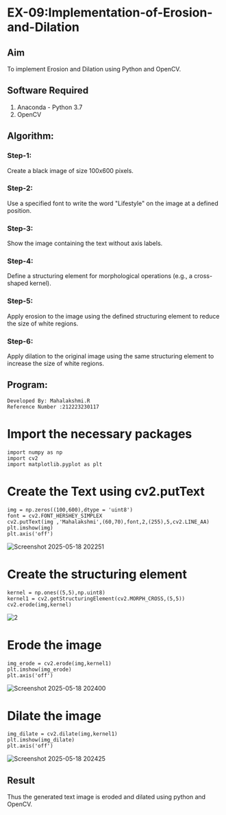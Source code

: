 # EX-09:Implementation-of-Erosion-and-Dilation
## Aim
To implement Erosion and Dilation using Python and OpenCV.
## Software Required
1. Anaconda - Python 3.7
2. OpenCV
## Algorithm:
### Step-1:

Create a black image of size 100x600 pixels.
### Step-2:

Use a specified font to write the word "Lifestyle" on the image at a defined position.
### Step-3:

Show the image containing the text without axis labels.
### Step-4:

Define a structuring element for morphological operations (e.g., a cross-shaped kernel).
### Step-5:

Apply erosion to the image using the defined structuring element to reduce the size of white regions.
### Step-6:

Apply dilation to the original image using the same structuring element to increase the size of white regions.

## Program:
```
Developed By: Mahalakshmi.R
Reference Number :212223230117
``` 
# Import the necessary packages
```
import numpy as np
import cv2
import matplotlib.pyplot as plt
```

# Create the Text using cv2.putText
```
img = np.zeros((100,600),dtype = 'uint8')
font = cv2.FONT_HERSHEY_SIMPLEX
cv2.putText(img ,'Mahalakshmi',(60,70),font,2,(255),5,cv2.LINE_AA)
plt.imshow(img)
plt.axis('off')
```
![Screenshot 2025-05-18 202251](https://github.com/user-attachments/assets/0d26e11d-adcd-49a1-bd19-3ca5f5be0400)


# Create the structuring element
```
kernel = np.ones((5,5),np.uint8)
kernel1 = cv2.getStructuringElement(cv2.MORPH_CROSS,(5,5))
cv2.erode(img,kernel)
```
![2](https://github.com/user-attachments/assets/eb6642b7-e970-444b-987a-fa2285c68985)

# Erode the image
```
img_erode = cv2.erode(img,kernel1)
plt.imshow(img_erode)
plt.axis('off')
```
![Screenshot 2025-05-18 202400](https://github.com/user-attachments/assets/639d6fbf-371f-4645-8d57-cd2c16799e9e)


# Dilate the image

```
img_dilate = cv2.dilate(img,kernel1)
plt.imshow(img_dilate)
plt.axis('off')
```
![Screenshot 2025-05-18 202425](https://github.com/user-attachments/assets/533a9323-aab4-452d-b237-823b7ca93028)


## Result
Thus the generated text image is eroded and dilated using python and OpenCV.
